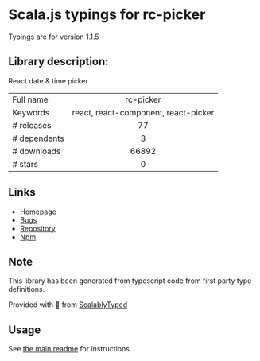 
# Scala.js typings for rc-picker

Typings are for version 1.1.5

## Library description:
React date & time picker

|                    |                 |
| ------------------ | :-------------: |
| Full name          | rc-picker |
| Keywords           | react, react-component, react-picker |
| # releases         | 77 |
| # dependents       | 3 |
| # downloads        | 66892 |
| # stars            | 0 |

## Links
- [Homepage](https://react-component.github.io/picker)
- [Bugs](http://github.com/react-component/picker/issues)
- [Repository](https://github.com/react-component/picker)
- [Npm](https://www.npmjs.com/package/rc-picker)
    


## Note
This library has been generated from typescript code from first party type definitions.

Provided with :purple_heart: from [ScalablyTyped](https://github.com/oyvindberg/ScalablyTyped)

## Usage
See [the main readme](../../readme.md) for instructions.


